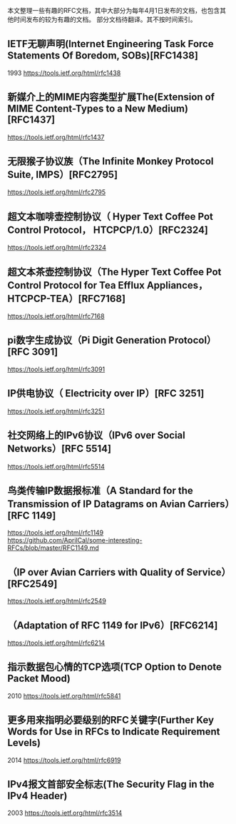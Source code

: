 本文整理一些有趣的RFC文档，其中大部分为每年4月1日发布的文档，也包含其他时间发布的较为有趣的文档。
部分文档待翻译。其不按时间索引。

**IETF无聊声明(Internet Engineering Task Force Statements Of Boredom, SOBs)[RFC1438]**
----------------------------
1993 https://tools.ietf.org/html/rfc1438

**新媒介上的MIME内容类型扩展The(Extension of MIME Content-Types to a New Medium)[RFC1437]**
----------------------------
https://tools.ietf.org/html/rfc1437

**无限猴子协议族（The Infinite Monkey Protocol Suite, IMPS）[RFC2795]**
----------------------------
https://tools.ietf.org/html/rfc2795

**超文本咖啡壶控制协议（ Hyper Text Coffee Pot Control Protocol， HTCPCP/1.0）[RFC2324]**
----------------------------
https://tools.ietf.org/html/rfc2324

**超文本茶壶控制协议（The Hyper Text Coffee Pot Control Protocol for Tea Efflux Appliances，HTCPCP-TEA）[RFC7168]**
----------------------------
https://tools.ietf.org/html/rfc7168

**pi数字生成协议（Pi Digit Generation Protocol）[RFC 3091]**
----------------------------
https://tools.ietf.org/html/rfc3091

**IP供电协议（ Electricity over IP）[RFC 3251]**
----------------------------
https://tools.ietf.org/html/rfc3251

**社交网络上的IPv6协议（IPv6 over Social Networks）[RFC 5514]**
----------------------------
https://tools.ietf.org/html/rfc5514

**鸟类传输IP数据报标准（A Standard for the Transmission of IP Datagrams on Avian Carriers）[RFC 1149]**
----------------------------
https://tools.ietf.org/html/rfc1149<br>
https://github.com/AprilCal/some-interesting-RFCs/blob/master/RFC1149.md

**（IP over Avian Carriers with Quality of Service）[RFC2549]**
----------------------------
https://tools.ietf.org/html/rfc2549

**（Adaptation of RFC 1149 for IPv6）[RFC6214]**
----------------------------
https://tools.ietf.org/html/rfc6214

## 指示数据包心情的TCP选项(TCP Option to Denote Packet Mood)
2010 https://tools.ietf.org/html/rfc5841

## 更多用来指明必要级别的RFC关键字(Further Key Words for Use in RFCs to Indicate Requirement Levels)
2014 https://tools.ietf.org/html/rfc6919

## IPv4报文首部安全标志(The Security Flag in the IPv4 Header)
2003 https://tools.ietf.org/html/rfc3514
